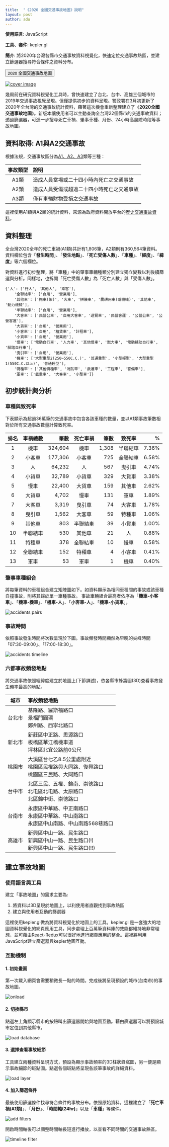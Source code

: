 ```yaml
---
title:  "《2020 全國交通事故地圖》說明"
layout: post
author: adu
---
```


**使用語言**: JavaScript

**工具、套件**: kepler.gl

**簡介**:
將2020年台灣各縣市交通事故資料視覺化，快速定位交通事故熱區，並建立篩選器搜尋符合條件之資料分布。

<form action="https://dubidub.github.io/traffic_accident_2020/zh_tw" method="get" target="_blank"><button type="submit">2020 全國交通事故地圖</button></form>

[![cover image](/traffic_accident_2020/cover.PNG)](/traffic_accident_2020/zh_tw)


幾周前在研究資料視覺化工具時，曾快速建立了台北、台中、高雄三個城市的2019年交通事故視覺呈現。但僅提供初步的資料呈現。警政署在3月初更新了2020年全台灣的交通事故統計資料，藉著這次機會重新整理建立了《**2020全國交通事故地圖**》。新版本讓使用者可以主動查詢全台灣22個縣市的交通事故資料；透過篩選器，可進一步搜尋死亡車禍、肇事車種、月份、24小時高風險時段等事故地圖。


## 資料取得: A1與A2交通事故

根據法規，交通事故區分為[A1、A2、A3](https://www.npa.gov.tw/NPAGip/wSite/lp?ctNode=12599&xq_xCat=06&nowPage=3&pagesize=15)類等三種：

| 事故類型 | 說明 |
|:---:|:-------------|
| A1類 | 造成人員當場或二十四小時內死亡之交通事故 |
| A2類 | 造成人員受傷或超過二十四小時死亡之交通事故 |
| A3類 | 僅有車輛財物受損之交通事故 |

這裡使用A1類與A2類的統計資料，來源為政府資料開放平台的[歷史交通事故資料](https://data.gov.tw/dataset/12197)。


## 資料整理

全台灣2020全年的死亡車禍(A1類)共計有1,806筆，A2類則有360,564筆資料。資料欄位包含「**發生時間**」、「**發生地點**」、「**死亡受傷人數**」、「**車種**」、「**經度**」、「**緯度**」等六個欄位。

對資料進行初步整理，將「車種」中的肇事車輛種類分別建立獨立變數以利後續篩選與分析。同樣地，也拆開「死亡受傷人數」為「死亡人數」與「受傷人數」。

    {'人': ['行人', '其他人', '乘客'],
        '全聯結車': ['自用', '營業用'],
        '其他車': ['拖車(架)', '火車', '拼裝車', '農耕用車(或機械)', '其他車', '動力機械'],
        '半聯結車': ['自用', '營業用'],
        '大客車': ['民營公車', '自用大客車', '遊覽車', '民營客運', '公營公車', '公營客運'],
        '大貨車': ['自用', '營業用'],
        '小客車': ['自用', '租賃車', '計程車'],
        '小貨車': ['自用', '營業用'],
        '慢車': ['電動自行車', '人力車', '其他慢車', '獸力車', '電動輔助自行車', '腳踏自行車'],
        '曳引車': ['自用', '營業用'],
        '機車': ['大型重型2(250~550C.C.)', '普通重型', '小型輕型', '大型重型1(550C.C.以上)', '普通輕型'],
        '特種車': ['其他特種車', '消防車', '救護車', '工程車', '警備車'],
        '軍車': ['載重車', '大客車', '小型車']}


## 初步統計與分析

### 車種與致死率

下表顯示為超過36萬筆的交通事故中包含各該車種的數量，並以A1類事故筆數相對於所有交通事故數量計算致死率。

| 排名 | 車禍總數 | 筆數 | 死亡車禍 | 筆數 | 致死率 | % |
|:---:|:--------:|----:|:---:|----:|:---:|----:|
| 1 | 機車 | 324,604 | 機車 | 1,308 | 半聯結車 | 7.36% |
| 2 | 小客車 | 177,306 | 小客車 | 725 | 全聯結車 | 6.58% |
| 3 | 人 | 64,232 | 人 | 567 | 曳引車 | 4.74% |
| 4 | 小貨車 | 32,789 | 小貨車 | 329 | 大貨車 | 3.38% |
| 5 | 慢車 | 22,400 | 大貨車 | 159 | 其他車 | 2.62% |
| 6 | 大貨車 | 4,702 | 慢車 | 131 | 軍車 | 1.89% |
| 7 | 大客車 | 3,319 | 曳引車 | 74 | 大客車 | 1.78% |
| 8 | 曳引車 | 1,562 | 大客車 | 59 | 特種車 | 1.06% |
| 9 | 其他車 | 803 | 半聯結車 | 39 | 小貨車 | 1.00% |
| 10 | 半聯結車 | 530 | 其他車 | 21 | 人 | 0.88% |
| 11 | 特種車 | 378 | 全聯結車 | 10 | 慢車 | 0.58% |
| 12 | 全聯結車 | 152 | 特種車 | 4 | 小客車 | 0.41% |
| 13 | 軍車 | 53 | 軍車 | 1 | 機車 | 0.40% | 

### 肇事車種組合

將每筆資料的車種組合建立矩陣圖如下。如資料顯示為相同車種間的事故或該車種自撞事故，則將其歸於單一車種事故。
事故車輛組合最高者依序為「**機車-小客車**」、「**機車-機車**」、「**機車-人**」、「**小客車-人**」、「**機車-小貨車**」。

![accidents pairs](/traffic_accident_2020/resources/accPairs.png)


### 事故時間

依照事故發生時間將次數呈現於下圖。事故頻發時間顯然為早晚的尖峰時間「07:30-09:00」、「17:00-18:30」。

![accidents timeline](/traffic_accident_2020/resources/accTimeline.png)
 

### 六都事故頻發地點

將交通事故依照經緯度建立於地圖上(下節詳述)，依各縣市蜂窩圖(3D)查看事故發生頻率最高的地點。

| 城市 | 事故頻發地點 |
|:---:|:----|
| 台北市 | 基隆路、羅斯福路口 <br> 景福門圓環 <br> 鄭州路、西寧北路口 |
| 新北市 | 新莊區中正路、思源路口 <br> 板橋區華江橋機車道 <br> 坪林區北宜公路前0公尺 |
| 桃園市 | 大溪區台七乙8.5公里處附近 <br> 桃園區民權路與大同路、復興路口 <br> 桃園區三民路、大同路口 |
| 台中市 | 北區三民、五權、錦南、崇德路口 <br> 北屯區北屯路、太原路口 <br> 北區錦中街、崇德路口 |
| 台南市 | 永康區中華路、中正南路口 <br> 永康區中華路、中山南路口 <br> 永康區中山南路、中山南路568巷路口 |
| 高雄市 | 新興區中山一路、民生路口 <br> 新興區中山一路、民生路口(!) <br> 新興區中山一路、民生路口(!!) |


## 建立事故地圖

### 使用語言與工具

建立「事故地圖」的需求主要為:

1. 將資料以3D呈現於地圖上，以利使用者直觀找到事故熱區
2. 建立與使用者互動的篩選器

這裡使用kepler.gl做為將資料視覺化於地圖上的工具。kepler.gl 是一套強大的地圖資料視覺化的網頁應用工具，同步處理上百萬筆資料庫的效能都維持地非常理想，並可藉由React-Redux可以很好地進行網頁應用的整合。這裡將利用JavaScript建立篩選器與kepler地圖互動。

### 互動機制

#### 1. 初始畫面

第一次載入網頁會需要稍微長一點的時間。完成後將呈現預設的城市(台南市)的事故地圖。

![onload](/traffic_accident_2020/resources/onload.png)
 

#### 2. 切換縣市

點選左上角顯示縣市的按鈕叫出篩選器開始與地圖互動。藉由篩選器可以將預設城市定位到其他縣市。

![load database](/traffic_accident_2020/resources/loadDatabase.png)
 

#### 3. 選擇查看事故細節

工具建立兩種資料呈現方式，預設為顯示事故頻率的3D柱狀蜂窩圖，另一便是顯示事故細節的斑點圖。點選各個斑點將呈現各該筆事故的詳細資料。

![load layer](/traffic_accident_2020/resources/loadLayer.png)
 

#### 4. 加入篩選條件

最後使用篩選條件找尋符合條件的事故分布。依照原始資料，這裡建立了「**死亡車禍(A1類)**」、「**月份**」、「**時間軸(24hr)**」以及「**車種**」等條件。

![add filters](/traffic_accident_2020/resources/addFilter.png)
 

開啟時間軸後可以調整時間軸長短進行播放，以查看不同時間的交通事故熱區。
 
![timeline filter](/traffic_accident_2020/resources/timelineFilter.gif)



